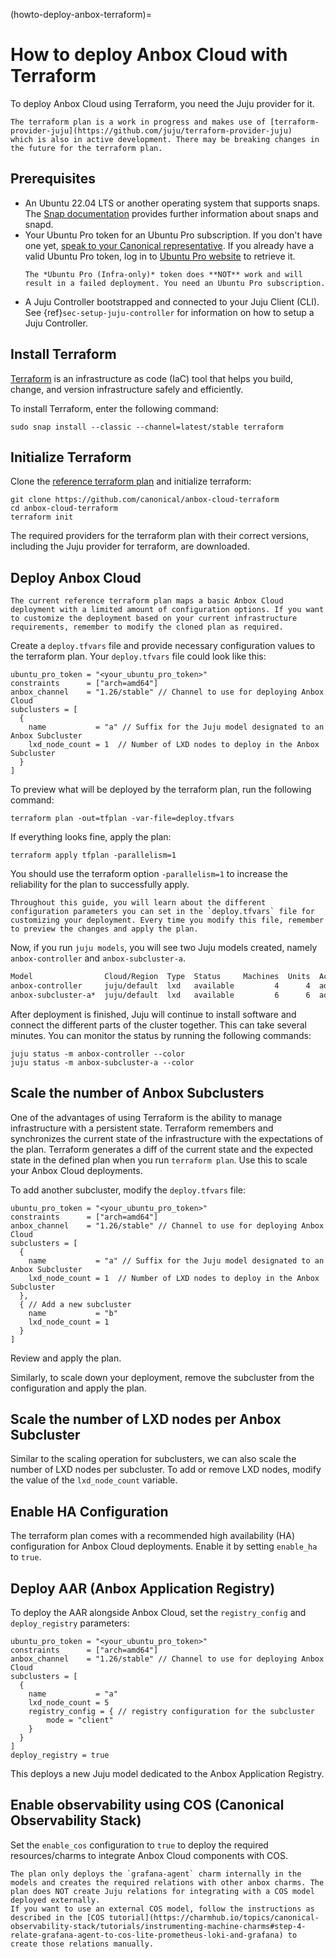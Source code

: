 (howto-deploy-anbox-terraform)=
# How to deploy Anbox Cloud with Terraform

To deploy Anbox Cloud using Terraform, you need the Juju provider for it.

```{note}
The terraform plan is a work in progress and makes use of [terraform-provider-juju](https://github.com/juju/terraform-provider-juju)
which is also in active development. There may be breaking changes in the future for the terraform plan.
```

## Prerequisites

* An Ubuntu 22.04 LTS or another operating system that supports snaps. The [Snap documentation](https://snapcraft.io/docs/installing-snapd) provides further information about snaps and snapd.
* Your Ubuntu Pro token for an Ubuntu Pro subscription. If you don't have one yet, [speak to your Canonical representative](https://anbox-cloud.io/contact-us). If you already have a valid Ubuntu Pro token, log in to [Ubuntu Pro website](https://ubuntu.com/pro) to retrieve it.
  ```{caution}
  The *Ubuntu Pro (Infra-only)* token does **NOT** work and will result in a failed deployment. You need an Ubuntu Pro subscription.
  ```
* A Juju Controller bootstrapped and connected to your Juju Client (CLI). See {ref}`sec-setup-juju-controller` for information on how to setup a Juju Controller.

## Install Terraform

[Terraform](https://developer.hashicorp.com/terraform) is an infrastructure as code (IaC) tool that helps you build, change, and version infrastructure safely and efficiently.

To install Terraform, enter the following command:

    sudo snap install --classic --channel=latest/stable terraform

## Initialize Terraform

Clone the [reference terraform plan](https://github.com/canonical/anbox-cloud-terraform) and initialize terraform:

    git clone https://github.com/canonical/anbox-cloud-terraform
    cd anbox-cloud-terraform
    terraform init

The required providers for the terraform plan with their correct versions, including the Juju provider for terraform, are downloaded.

## Deploy Anbox Cloud

```{note}
The current reference terraform plan maps a basic Anbox Cloud deployment with a limited amount of configuration options. If you want to customize the deployment based on your current infrastructure requirements, remember to modify the cloned plan as required.
```

Create a `deploy.tfvars` file and provide necessary configuration values to the terraform plan. Your `deploy.tfvars` file could look like this:

    ubuntu_pro_token = "<your_ubuntu_pro_token>"
    constraints      = ["arch=amd64"]
    anbox_channel    = "1.26/stable" // Channel to use for deploying Anbox Cloud
    subclusters = [
      {
        name           = "a" // Suffix for the Juju model designated to an Anbox Subcluster
        lxd_node_count = 1  // Number of LXD nodes to deploy in the Anbox Subcluster
      }
    ]

To preview what will be deployed by the terraform plan, run the following command:

    terraform plan -out=tfplan -var-file=deploy.tfvars

If everything looks fine, apply the plan:

    terraform apply tfplan -parallelism=1

You should use the terraform option `-parallelism=1` to increase the reliability for the plan to successfully apply.

```{note}
Throughout this guide, you will learn about the different configuration parameters you can set in the `deploy.tfvars` file for customizing your deployment. Every time you modify this file, remember to preview the changes and apply the plan.
```

Now, if you run `juju models`, you will see two Juju models created, namely `anbox-controller` and `anbox-subcluster-a`.

```sh
Model                Cloud/Region  Type  Status     Machines  Units  Access  Last connection
anbox-controller     juju/default  lxd   available         4      4  admin   1 minute ago
anbox-subcluster-a*  juju/default  lxd   available         6      6  admin   1 minute ago
```

After deployment is finished, Juju will continue to install software and connect the different parts of the cluster together. This can take several minutes. You can monitor the status by running the following commands:

    juju status -m anbox-controller --color
    juju status -m anbox-subcluster-a --color

## Scale the number of Anbox Subclusters

One of the advantages of using Terraform is the ability to manage infrastructure with a persistent state. Terraform remembers and synchronizes the current state of the infrastructure with the expectations of the plan.
Terraform generates a diff of the current state and the expected state in the defined plan when you run `terraform plan`. Use this to scale your Anbox Cloud deployments.

To add another subcluster, modify the `deploy.tfvars` file:

    ubuntu_pro_token = "<your_ubuntu_pro_token>"
    constraints      = ["arch=amd64"]
    anbox_channel    = "1.26/stable" // Channel to use for deploying Anbox Cloud
    subclusters = [
      {
        name           = "a" // Suffix for the Juju model designated to an Anbox Subcluster
        lxd_node_count = 1  // Number of LXD nodes to deploy in the Anbox Subcluster
      },
      { // Add a new subcluster
        name           = "b"
        lxd_node_count = 1
      }
    ]

Review and apply the plan.

Similarly, to scale down your deployment, remove the subcluster from the configuration and apply the plan.

## Scale the number of LXD nodes per Anbox Subcluster

Similar to the scaling operation for subclusters, we can also scale the number of LXD nodes per subcluster.
To add or remove LXD nodes, modify the value of the `lxd_node_count` variable.

## Enable HA Configuration

The terraform plan comes with a recommended high availability (HA) configuration for Anbox Cloud deployments. Enable it by setting `enable_ha` to `true`.

## Deploy AAR (Anbox Application Registry)

To deploy the AAR alongside Anbox Cloud, set the `registry_config` and `deploy_registry` parameters:

    ubuntu_pro_token = "<your_ubuntu_pro_token>"
    constraints      = ["arch=amd64"]
    anbox_channel    = "1.26/stable" // Channel to use for deploying Anbox Cloud
    subclusters = [
      {
        name           = "a"
        lxd_node_count = 5
        registry_config = { // registry configuration for the subcluster
            mode = "client"
        }
      }
    ]
    deploy_registry = true

This deploys a new Juju model dedicated to the Anbox Application Registry.

## Enable observability using COS (Canonical Observability Stack)

Set the `enable_cos` configuration to `true` to deploy the required resources/charms to integrate Anbox Cloud components with COS.

```{note}
The plan only deploys the `grafana-agent` charm internally in the models and creates the required relations with other anbox charms. The plan does NOT create Juju relations for integrating with a COS model deployed externally.
If you want to use an external COS model, follow the instructions as described in the [COS tutorial](https://charmhub.io/topics/canonical-observability-stack/tutorials/instrumenting-machine-charms#step-4-relate-grafana-agent-to-cos-lite-prometheus-loki-and-grafana) to create those relations manually.
```

